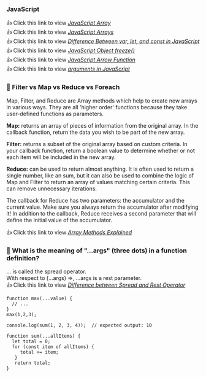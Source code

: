### JavaScript
:+1: Click this link to view <a href="https://developer.mozilla.org/en-US/docs/Web/JavaScript/Reference/Global_Objects/Array/from" title="Click here to view JavaScript Array">*JavaScript Array* </a><br>
:+1: Click this link to view <a href="https://javascript.info/array" title="Click here to view JavaScript Arrays">*JavaScript Arrays* </a><br>
:+1: Click this link to view <a href="https://www.freecodecamp.org/news/var-let-and-const-whats-the-difference/" title="Click here to view Difference Between var, let, and const in JavaScript">*Difference Between var, let, and const in JavaScript* </a><br>
:+1: Click this link to view <a href="https://www.geeksforgeeks.org/javascript-object-freeze-method/" title="Click here to view JavaScript Object freeze() Method">*JavaScript Object freeze()* </a><br>
:+1: Click this link to view <a href="https://www.w3schools.com/js/js_arrow_function.asp" title="Click here to view JavaScript Arrow Function">*JavaScript Arrow Function* </a><br>
:+1: Click this link to view <a href="https://www.smashingmagazine.com/2016/07/how-to-use-arguments-and-parameters-in-ecmascript-6/" title="Click here to view arguments in JavaScript">*arguments in JavaScript* </a><br>
### :dart: Filter vs Map vs Reduce vs Foreach
Map, Filter, and Reduce are Array methods which help to create new arrays in various ways. They are all 'higher order' functions because they take user-defined functions as parameters.

<b>Map:</b> returns an array of pieces of information from the original array. In the callback function, return the data you wish to be part of the new array.

<b>Filter:</b> returns a subset of the original array based on custom criteria. In your callback function, return a boolean value to determine whether or not each item will be included in the new array.

<b>Reduce:</b> can be used to return almost anything. It is often used to return a single number, like an sum, but it can also be used to combine the logic of Map and Filter to return an array of values matching certain criteria. This can remove unnecessary iterations.

The callback for Reduce has two parameters: the accumulator and the current value. Make sure you always return the accumulator after modifying it! In addition to the callback, Reduce receives a second parameter that will define the initial value of the accumulator.

:+1: Click this link to view <a href="https://code.tutsplus.com/how-to-use-map-filter-reduce-in-javascript--cms-26209t" title="Click here to view Array Methods Explained">*Array Methods Explained* </a><br>
### :dart: What is the meaning of "...args" (three dots) in a function definition?
... is called the spread operator.<br>
With respect to (...args) =>, ...args is a rest parameter.<br>
:+1: Click this link to view <a href="https://www.geeksforgeeks.org/what-is-the-rest-parameter-and-spread-operator-in-javascript/" title="Click here to view Difference between Spread and Rest Operator in JavaScript">*Difference between Spread and Rest Operator* </a><br>
```
function max(...value) {
  // ...
}
max(1,2,3);
```
```
console.log(sum(1, 2, 3, 4));  // expected output: 10

function sum(...allItems) { 
  let total = 0;
  for (const item of allItems) {
     total += item;
   }
   return total;
}
```
